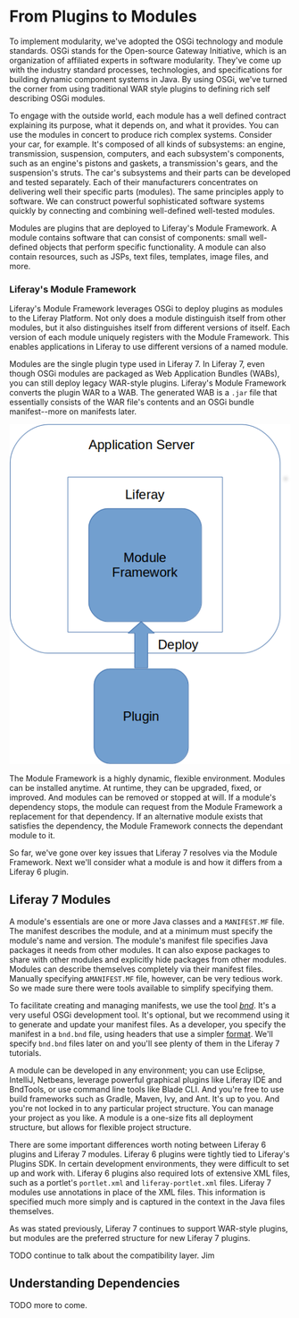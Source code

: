 # From Plugins to Modules

To implement modularity, we've adopted the OSGi technology and module standards.
OSGi stands for the Open-source Gateway Initiative, which is an organization of
affiliated experts in software modularity. They've come up with the industry
standard processes, technologies, and specifications for building dynamic
component systems in Java. By using OSGi, we've turned the corner from using
traditional WAR style plugins to defining rich self describing OSGi modules. 

To engage with the outside world, each module has a well defined contract
explaining its purpose, what it depends on, and what it provides. You can use
the modules in concert to produce rich complex systems. Consider your car, for
example. It's composed of all kinds of subsystems: an engine, transmission,
suspension, computers, and each subsystem's components, such as an engine's
pistons and gaskets, a transmission's gears, and the suspension's struts. The
car's subsystems and their parts can be developed and tested separately. Each of
their manufacturers concentrates on delivering well their specific parts
(modules). The same principles apply to software. We can construct powerful
sophisticated software systems quickly by connecting and combining well-defined
well-tested modules.

Modules are plugins that are deployed to Liferay's Module Framework. A module
contains software that can consist of components: small well-defined objects
that perform specific functionality. A module can also contain resources, such
as JSPs, text files, templates, image files, and more. 

### Liferay's Module Framework

<!--
Liferay has adopted the OSGi module standard. It's an open source industry
standard for modularity, developed and maintained by modularity
experts from various technology companies, including Liferay, as part of the
OSGi Alliance. Projects such as Eclipse, IntelliJ, JBoss, and more use OSGi. You
can read more about modularity and OSGi in our [introductory tutorials](/develop/tutorials/-/knowledge_base/7-0/osgi-and-modularity).
We'll focus on some key aspects of the Module Framework here. 
-->

Liferay's Module Framework leverages OSGi to deploy plugins as modules to the
Liferay Platform. Not only does a module distinguish itself from other
modules, but it also distinguishes itself from different versions of itself.
Each version of each module uniquely registers with the Module Framework. This
enables applications in Liferay to use different versions of a named module. 

Modules are the single plugin type used in Liferay 7. In Liferay 7, even though
OSGi modules are packaged as Web Application Bundles (WABs), you can still
deploy legacy WAR-style plugins. Liferay's Module Framework converts the plugin
WAR to a WAB. The generated WAB is a `.jar` file that essentially consists of
the WAR file's contents and an OSGi bundle manifest--more on manifests later.

![Figure x: You deploy plugins via Liferay's Module Framework.](../../images/app-server-module-framework.png)

The Module Framework is a highly dynamic, flexible environment. Modules can be
installed anytime. At runtime, they can be upgraded, fixed, or improved. And
modules can be removed or stopped at will. If a module's dependency stops, the
module can request from the Module Framework a replacement for that dependency.
If an alternative module exists that satisfies the dependency, the Module
Framework connects the dependant module to it.

So far, we've gone over key issues that Liferay 7 resolves via the Module
Framework. Next we'll consider what a module is and how it differs from a
Liferay 6 plugin.

## Liferay 7 Modules

A module's essentials are one or more Java classes and a `MANIFEST.MF` file. The
manifest describes the module, and at a minimum must specify the module's name
and version. The module's manifest file specifies Java packages it needs from
other modules. It can also expose packages to share with other modules and
explicitly hide packages from other modules. Modules can describe themselves
completely via their manifest files. Manually specifying a`MANIFEST.MF` file,
however, can be very tedious work. So we made sure there were tools available to
simplify specifying them. 

To facilitate creating and managing manifests, we use the tool
[*bnd*](http://www.aqute.biz/Bnd/Bnd). It's a very useful OSGi development tool.
It's optional, but we recommend using it to generate and update your
manifest files. As a developer, you specify the manifest in a `bnd.bnd` file,
using headers that use a simpler [format](http://www.aqute.biz/Bnd/Format).
We'll specify `bnd.bnd` files later on and you'll see plenty of them in the
Liferay 7 tutorials.

A module can be developed in any environment; you can use Eclipse, IntelliJ,
Netbeans, leverage powerful graphical plugins like Liferay IDE and BndTools, or
use command line tools like Blade CLI. And you're free to use build frameworks
such as Gradle, Maven, Ivy, and Ant. It's up to you. And you're not locked in to
any particular project structure. You can manage your project as you like. A
module is a one-size fits all deployment structure, but allows for flexible
project structure.

There are some important differences worth noting between Liferay 6 plugins and
Liferay 7 modules. Liferay 6 plugins were tightly tied to Liferay's Plugins SDK.
In certain development environments, they were difficult to set up and work
with. Liferay 6 plugins also required lots of extensive XML files, such as a
portlet's `portlet.xml` and `liferay-portlet.xml` files. Liferay 7 modules use
annotations in place of the XML files. This information is specified much more
simply and is captured in the context in the Java files themselves.

As was stated previously, Liferay 7 continues to support WAR-style plugins, but
modules are the preferred structure for new Liferay 7 plugins. 

TODO continue to talk about the compatibility layer. Jim

## Understanding Dependencies

<!--
A key ingredient to Liferay 7's success is the *glue* we used to connect the
modules. As with a car's parts, everything is connected in a well defined
manner. All of the parts are built to specification and can be connected based
on compatiblity. We use Semantic Versioning to fit the modules together.
-->

TODO more to come.

<!--
Next, let's consider approaches to getting your legacy plugins running on
Liferay 7. 
-->